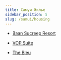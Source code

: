 ```yaml
---
title: Самуи Жилье
sidebar_position: 5
slug: /samui/housing
---
```


- [Baan Sucreep Resort](https://goo.gl/maps/rvaEHTQKm1Rd2JR29)

- [VOP Suite](https://goo.gl/maps/GXiiiH46KvxZ1SLt7)

- [The Bleu](https://goo.gl/maps/1p2oEjDJrNaVfsN96)


